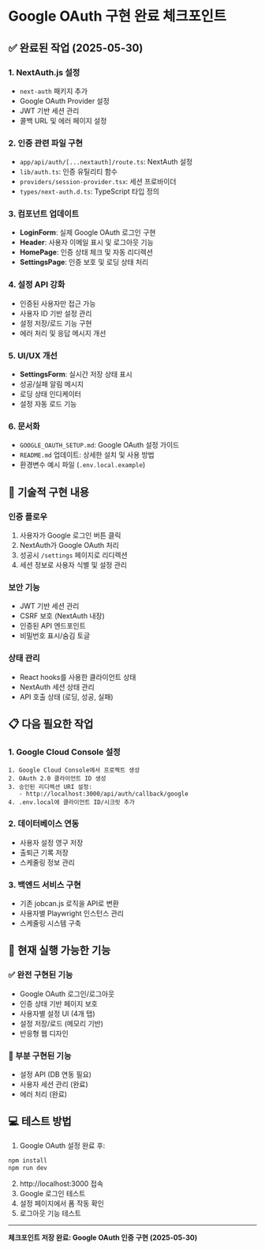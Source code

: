 # Google OAuth 구현 완료 체크포인트

## ✅ 완료된 작업 (2025-05-30)

### 1. NextAuth.js 설정
- `next-auth` 패키지 추가
- Google OAuth Provider 설정
- JWT 기반 세션 관리
- 콜백 URL 및 에러 페이지 설정

### 2. 인증 관련 파일 구현
- `app/api/auth/[...nextauth]/route.ts`: NextAuth 설정
- `lib/auth.ts`: 인증 유틸리티 함수
- `providers/session-provider.tsx`: 세션 프로바이더
- `types/next-auth.d.ts`: TypeScript 타입 정의

### 3. 컴포넌트 업데이트
- **LoginForm**: 실제 Google OAuth 로그인 구현
- **Header**: 사용자 이메일 표시 및 로그아웃 기능
- **HomePage**: 인증 상태 체크 및 자동 리디렉션
- **SettingsPage**: 인증 보호 및 로딩 상태 처리

### 4. 설정 API 강화
- 인증된 사용자만 접근 가능
- 사용자 ID 기반 설정 관리
- 설정 저장/로드 기능 구현
- 에러 처리 및 응답 메시지 개선

### 5. UI/UX 개선
- **SettingsForm**: 실시간 저장 상태 표시
- 성공/실패 알림 메시지
- 로딩 상태 인디케이터
- 설정 자동 로드 기능

### 6. 문서화
- `GOOGLE_OAUTH_SETUP.md`: Google OAuth 설정 가이드
- `README.md` 업데이트: 상세한 설치 및 사용 방법
- 환경변수 예시 파일 (`.env.local.example`)

## 🔧 기술적 구현 내용

### 인증 플로우
1. 사용자가 Google 로그인 버튼 클릭
2. NextAuth가 Google OAuth 처리
3. 성공시 `/settings` 페이지로 리디렉션
4. 세션 정보로 사용자 식별 및 설정 관리

### 보안 기능
- JWT 기반 세션 관리
- CSRF 보호 (NextAuth 내장)
- 인증된 API 엔드포인트
- 비밀번호 표시/숨김 토글

### 상태 관리
- React hooks를 사용한 클라이언트 상태
- NextAuth 세션 상태 관리
- API 호출 상태 (로딩, 성공, 실패)

## 📋 다음 필요한 작업

### 1. Google Cloud Console 설정
```
1. Google Cloud Console에서 프로젝트 생성
2. OAuth 2.0 클라이언트 ID 생성
3. 승인된 리디렉션 URI 설정:
   - http://localhost:3000/api/auth/callback/google
4. .env.local에 클라이언트 ID/시크릿 추가
```

### 2. 데이터베이스 연동
- 사용자 설정 영구 저장
- 출퇴근 기록 저장
- 스케줄링 정보 관리

### 3. 백엔드 서비스 구현
- 기존 jobcan.js 로직을 API로 변환
- 사용자별 Playwright 인스턴스 관리
- 스케줄링 시스템 구축

## 🚀 현재 실행 가능한 기능

### ✅ 완전 구현된 기능
- Google OAuth 로그인/로그아웃
- 인증 상태 기반 페이지 보호
- 사용자별 설정 UI (4개 탭)
- 설정 저장/로드 (메모리 기반)
- 반응형 웹 디자인

### 🔄 부분 구현된 기능
- 설정 API (DB 연동 필요)
- 사용자 세션 관리 (완료)
- 에러 처리 (완료)

## 💻 테스트 방법

1. Google OAuth 설정 완료 후:
```bash
npm install
npm run dev
```

2. http://localhost:3000 접속
3. Google 로그인 테스트
4. 설정 페이지에서 폼 작동 확인
5. 로그아웃 기능 테스트

---

**체크포인트 저장 완료: Google OAuth 인증 구현 (2025-05-30)**